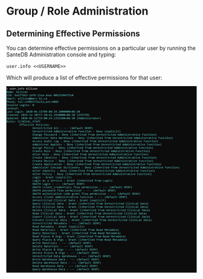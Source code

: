 # Group / Role Administration

## Determining Effective Permissions

You can determine effective permissions on a particular user by running the SanteDB Administration console and typing:

```text
user.info <<USERNAME>>
```

Which will produce a list of effective permissions for that user:

![](../../../../.gitbook/assets/image%20%2834%29.png)

